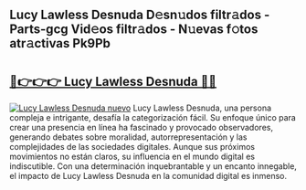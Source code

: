 ## Lucy Lawless Desnuda D𝚎sn𝚞dos filtr𝚊dos - Parts-gcg Vid𝚎os filtr𝚊dos - N𝚞evas f𝚘tos atr𝚊ctivas Pk9Pb

# <h2><a href="http://mbby7p.tromn.icu/?c=Lucy+Lawless+Desnuda">🔗👉👉👉 Lucy Lawless Desnuda 🔗🔗</a></h2>

[![Lucy Lawless Desnuda nuevo](https://i.imgur.com/pEAQMta.gif)](http://mbby7p.tromn.icu/?c=Lucy+Lawless+Desnuda)
Lucy Lawless Desnuda, una persona compleja e intrigante, desafía la categorización fácil. Su enfoque único para crear una presencia en línea ha fascinado y provocado observadores, generando debates sobre moralidad, autorrepresentación y las complejidades de las sociedades digitales. Aunque sus próximos movimientos no están claros, su influencia en el mundo digital es indiscutible. Con una determinación inquebrantable y un encanto innegable, el impacto de Lucy Lawless Desnuda en la comunidad digital es inmenso.
